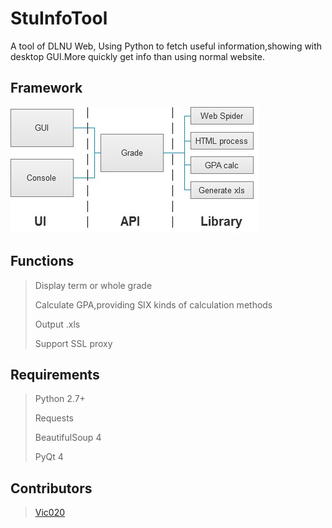 # StuInfoTool
A tool of DLNU Web, Using Python to fetch useful information,showing with desktop GUI.More quickly get info than using normal website.

## Framework
![image](img/framework.jpg)

## Functions
>
> Display term or whole grade 
>
> Calculate GPA,providing SIX kinds of calculation methods
>
> Output .xls
>
> Support SSL proxy
>

## Requirements

> Python 2.7+
>
> Requests
>
> BeautifulSoup 4
>
> PyQt 4
> 

## Contributors

> [Vic020](http://vicyu.net)